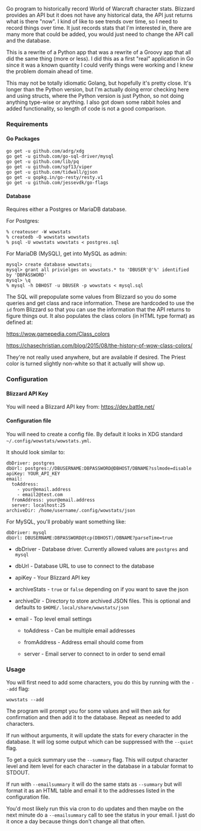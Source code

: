 Go program to historically record World of Warcraft character stats. Blizzard
provides an API but it does not have any historical data, the API just
returns what is there "now". I kind of like to see trends over time, so I need
to record things over time. It just records stats that I'm interested in, there are
many more that could be added, you would just need to change the API call and the database.

This is a rewrite of a Python app that was a rewrite of a Groovy app that all did
the same thing (more or less). I did this as a first "real" application in Go 
since it was a known quantity I could verify things were working and I knew the 
problem domain ahead of time.

This may not be totally idiomatic Golang, but hopefully it's pretty close. It's
longer than the Python version, but I'm actually doing error checking here and 
using structs, where the Python version is just Python, so not doing anything
type-wise or anything. I also got down some rabbit holes and added functionality,
so length of code is not a good comparison.

### Requirements

#### Go Packages

    go get -u github.com/adrg/xdg
    go get -u github.com/go-sql-driver/mysql
    go get -u github.com/lib/pq
    go get -u github.com/spf13/viper
    go get -u github.com/tidwall/gjson
    go get -u gopkg.in/go-resty/resty.v1
    go get -u github.com/jessevdk/go-flags

#### Database

Requires either a Postgres or MariaDB database.

For Postgres:

    % createuser -W wowstats
    % createdb -O wowstats wowstats
    % psql -U wowstats wowstats < postgres.sql
    
For MariaDB (MySQL), get into MySQL as admin:

    mysql> create database wowstats;
    mysql> grant all privielges on wowstats.* to 'DBUSER'@'%' identified by 'DBPASSWORD'
    mysql> \q
    % mysql -h DBHOST -u DBUSER -p wowstats < mysql.sql
   
The SQL will prepopulate some values from Blizzard so you do some queries and get
class and race information. These are hardcoded to use the `id` from Blizzard so that 
you can use the information that the API returns to figure things out. It also populates
the class colors (in HTML type format) as defined at:

https://wow.gamepedia.com/Class_colors
 
https://chasechristian.com/blog/2015/08/the-history-of-wow-class-colors/

They're not really used anywhere, but are available if desired. The Priest color is turned slightly
non-white so that it actually will show up.

### Configuration

#### Blizzard API Key

You will need a Blizzard API key from: https://dev.battle.net/ 

#### Configuration file

You will need to create a config file. By default it looks in XDG standard `~/.config/wowstats/wowstats.yml`. 

It should look similar to:

    dbDriver: postgres
    dbUrl: postgres://DBUSERNAME:DBPASSWORD@DBHOST/DBNAME?sslmode=disable
    apiKey: YOUR_API_KEY
    email:
      toAddress:
        - your@email.address
        - email2@test.com
      fromAddress: your@email.address
      server: localhost:25
    archiveDir: /home/username/.config/wowstats/json

For MySQL, you'll probably want something like:

    dbDriver: mysql
    dbUrl: DBUSERNAME:DBPASSWORD@tcp(DBHOST)/DBNAME?parseTime=true
    

* dbDriver - Database driver. Currently allowed values are `postgres` and `mysql`

* dbUrl - Database URL to use to connect to the database

* apiKey - Your Blizzard API key

* archiveStats - `true` or `false` depending on if you want to save the json

* archiveDir - Directory to store archived JSON files. This is optional and defaults to `$HOME/.local/share/wowstats/json`

* email - Top level email settings

    * toAddress - Can be multiple email addresses

    * fromAddress - Address email should come from

    * server - Email server to connect to in order to send email
    
### Usage

You will first need to add some characters, you do this by running with the `--add` flag:

    wowstats --add
    
The program will prompt you for some values and will then ask for confirmation and then add it to the
database. Repeat as needed to add characters.

If run without arguments, it will update the stats for every character in the database. It will log some
output which can be suppressed with the `--quiet` flag.

To get a quick summary use the `--summary` flag. This will output character level and item level for each
character in the database in a tabular format to STDOUT.

If run with `--emailsummary` it will do the same stats as `--summary` but will format it as an HTML
table and email it to the addresses listed in the configuration file.

You'd most likely run this via cron to do updates and then maybe on the next minute do a `--emailsummary`
call to see the status in your email. I just do it once a day because things don't change all that often.
